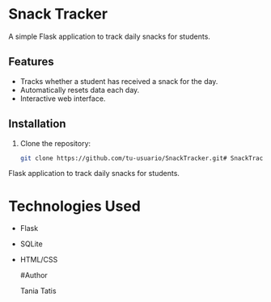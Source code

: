 # Snack Tracker

A simple Flask application to track daily snacks for students.

## Features
- Tracks whether a student has received a snack for the day.
- Automatically resets data each day.
- Interactive web interface.

## Installation
1. Clone the repository:
   ```bash
   git clone https://github.com/tu-usuario/SnackTracker.git# SnackTracker
Flask application to track daily snacks for students.

# Technologies Used
- Flask
- SQLite
- HTML/CSS

  #Author

  Tania Tatis

